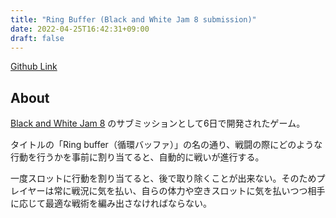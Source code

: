 ```yaml
---
title: "Ring Buffer (Black and White Jam 8 submission)"
date: 2022-04-25T16:42:31+09:00
draft: false
---
```


[Github Link](https://github.com/komugi1211s/BlackAndWhiteJam-RingBuf)

## About

[Black and White Jam 8](https://itch.io/jam/black-and-white-jam-8) のサブミッションとして6日で開発されたゲーム。

タイトルの「Ring buffer（循環バッファ）」の名の通り、戦闘の際にどのような行動を行うかを事前に割り当てると、自動的に戦いが進行する。

一度スロットに行動を割り当てると、後で取り除くことが出来ない。そのためプレイヤーは常に戦況に気を払い、自らの体力や空きスロットに気を払いつつ相手に応じて最適な戦術を編み出さなければならない。
